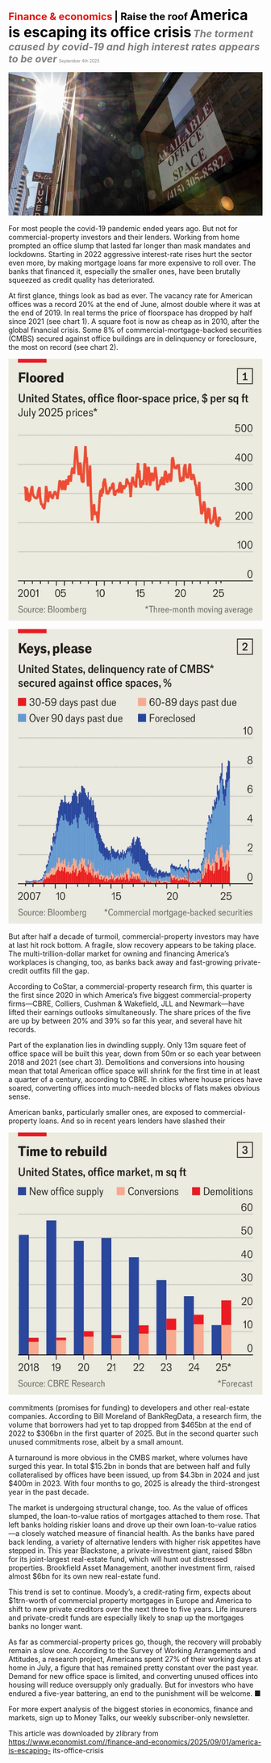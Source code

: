 <span style="color:#E3120B; font-size:14.9pt; font-weight:bold;">Finance & economics</span> <span style="color:#000000; font-size:14.9pt; font-weight:bold;">| Raise the roof</span>
<span style="color:#000000; font-size:21.0pt; font-weight:bold;">America is escaping its office crisis</span>
<span style="color:#808080; font-size:14.9pt; font-weight:bold; font-style:italic;">The torment caused by covid-19 and high interest rates appears to be over</span>
<span style="color:#808080; font-size:6.2pt;">September 4th 2025</span>

![](../images/059_America_is_escaping_its_office_crisis/p0242_img01.jpeg)

For most people the covid-19 pandemic ended years ago. But not for commercial-property investors and their lenders. Working from home prompted an office slump that lasted far longer than mask mandates and lockdowns. Starting in 2022 aggressive interest-rate rises hurt the sector even more, by making mortgage loans far more expensive to roll over. The banks that financed it, especially the smaller ones, have been brutally squeezed as credit quality has deteriorated.

At first glance, things look as bad as ever. The vacancy rate for American offices was a record 20% at the end of June, almost double where it was at the end of 2019. In real terms the price of floorspace has dropped by half since 2021 (see chart 1). A square foot is now as cheap as in 2010, after the global financial crisis. Some 8% of commercial-mortgage-backed securities (CMBS) secured against office buildings are in delinquency or foreclosure, the most on record (see chart 2).

![](../images/059_America_is_escaping_its_office_crisis/p0243_img01.jpeg)

![](../images/059_America_is_escaping_its_office_crisis/p0243_img02.jpeg)

But after half a decade of turmoil, commercial-property investors may have at last hit rock bottom. A fragile, slow recovery appears to be taking place. The multi-trillion-dollar market for owning and financing America’s workplaces is changing, too, as banks back away and fast-growing private- credit outfits fill the gap.

According to CoStar, a commercial-property research firm, this quarter is the first since 2020 in which America’s five biggest commercial-property firms—CBRE, Colliers, Cushman & Wakefield, JLL and Newmark—have lifted their earnings outlooks simultaneously. The share prices of the five are up by between 20% and 39% so far this year, and several have hit records.

Part of the explanation lies in dwindling supply. Only 13m square feet of office space will be built this year, down from 50m or so each year between 2018 and 2021 (see chart 3). Demolitions and conversions into housing mean that total American office space will shrink for the first time in at least a quarter of a century, according to CBRE. In cities where house prices have soared, converting offices into much-needed blocks of flats makes obvious sense.

American banks, particularly smaller ones, are exposed to commercial- property loans. And so in recent years lenders have slashed their

![](../images/059_America_is_escaping_its_office_crisis/p0244_img01.jpeg)

commitments (promises for funding) to developers and other real-estate companies. According to Bill Moreland of BankRegData, a research firm, the volume that borrowers had yet to tap dropped from $465bn at the end of 2022 to $306bn in the first quarter of 2025. But in the second quarter such unused commitments rose, albeit by a small amount.

A turnaround is more obvious in the CMBS market, where volumes have surged this year. In total $15.2bn in bonds that are between half and fully collateralised by offices have been issued, up from $4.3bn in 2024 and just $400m in 2023. With four months to go, 2025 is already the third-strongest year in the past decade.

The market is undergoing structural change, too. As the value of offices slumped, the loan-to-value ratios of mortgages attached to them rose. That left banks holding riskier loans and drove up their own loan-to-value ratios —a closely watched measure of financial health. As the banks have pared back lending, a variety of alternative lenders with higher risk appetites have stepped in. This year Blackstone, a private-investment giant, raised $8bn for its joint-largest real-estate fund, which will hunt out distressed properties. Brookfield Asset Management, another investment firm, raised almost $6bn for its own new real-estate fund.

This trend is set to continue. Moody’s, a credit-rating firm, expects about $1trn-worth of commercial property mortgages in Europe and America to shift to new private creditors over the next three to five years. Life insurers and private-credit funds are especially likely to snap up the mortgages banks no longer want.

As far as commercial-property prices go, though, the recovery will probably remain a slow one. According to the Survey of Working Arrangements and Attitudes, a research project, Americans spent 27% of their working days at home in July, a figure that has remained pretty constant over the past year. Demand for new office space is limited, and converting unused offices into housing will reduce oversupply only gradually. But for investors who have endured a five-year battering, an end to the punishment will be welcome. ■

For more expert analysis of the biggest stories in economics, finance and markets, sign up to Money Talks, our weekly subscriber-only newsletter.

This article was downloaded by zlibrary from https://www.economist.com//finance-and-economics/2025/09/01/america-is-escaping- its-office-crisis